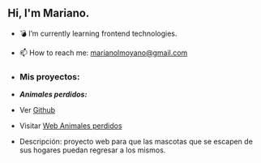 ## Hi, I'm Mariano.

- 💣 I’m currently learning frontend technologies.
- 📫 How to reach me: marianolmoyano@gmail.com


- ### Mis proyectos:

- ***Animales perdidos:***
- Ver [Github](https://github.com/MarianoMoyano/Animales-perdidos)
- Visitar [Web Animales perdidos](https://marianomoyano.github.io/Animales-perdidos/index.html)
- Descripción: proyecto web para que las mascotas que se escapen de sus hogares puedan regresar a los mismos.
